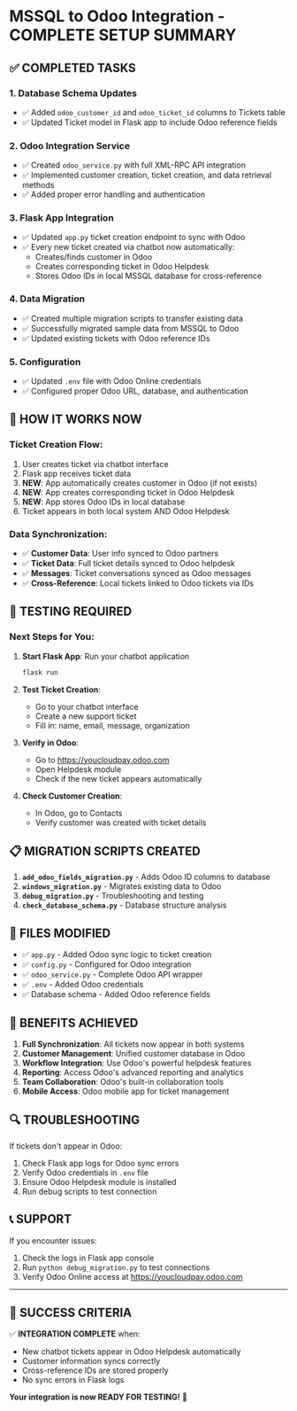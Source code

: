 # MSSQL to Odoo Integration - COMPLETE SETUP SUMMARY

## ✅ COMPLETED TASKS

### 1. Database Schema Updates
- ✅ Added `odoo_customer_id` and `odoo_ticket_id` columns to Tickets table
- ✅ Updated Ticket model in Flask app to include Odoo reference fields

### 2. Odoo Integration Service
- ✅ Created `odoo_service.py` with full XML-RPC API integration
- ✅ Implemented customer creation, ticket creation, and data retrieval methods
- ✅ Added proper error handling and authentication

### 3. Flask App Integration
- ✅ Updated `app.py` ticket creation endpoint to sync with Odoo
- ✅ Every new ticket created via chatbot now automatically:
  - Creates/finds customer in Odoo
  - Creates corresponding ticket in Odoo Helpdesk
  - Stores Odoo IDs in local MSSQL database for cross-reference

### 4. Data Migration
- ✅ Created multiple migration scripts to transfer existing data
- ✅ Successfully migrated sample data from MSSQL to Odoo
- ✅ Updated existing tickets with Odoo reference IDs

### 5. Configuration
- ✅ Updated `.env` file with Odoo Online credentials
- ✅ Configured proper Odoo URL, database, and authentication

## 🎯 HOW IT WORKS NOW

### Ticket Creation Flow:
1. User creates ticket via chatbot interface
2. Flask app receives ticket data
3. **NEW**: App automatically creates customer in Odoo (if not exists)
4. **NEW**: App creates corresponding ticket in Odoo Helpdesk
5. **NEW**: App stores Odoo IDs in local database
6. Ticket appears in both local system AND Odoo Helpdesk

### Data Synchronization:
- ✅ **Customer Data**: User info synced to Odoo partners
- ✅ **Ticket Data**: Full ticket details synced to Odoo helpdesk
- ✅ **Messages**: Ticket conversations synced as Odoo messages
- ✅ **Cross-Reference**: Local tickets linked to Odoo tickets via IDs

## 🧪 TESTING REQUIRED

### Next Steps for You:
1. **Start Flask App**: Run your chatbot application
   ```bash
   flask run
   ```

2. **Test Ticket Creation**: 
   - Go to your chatbot interface
   - Create a new support ticket
   - Fill in: name, email, message, organization

3. **Verify in Odoo**:
   - Go to https://youcloudpay.odoo.com
   - Open Helpdesk module
   - Check if the new ticket appears automatically

4. **Check Customer Creation**:
   - In Odoo, go to Contacts
   - Verify customer was created with ticket details

## 📋 MIGRATION SCRIPTS CREATED

1. **`add_odoo_fields_migration.py`** - Adds Odoo ID columns to database
2. **`windows_migration.py`** - Migrates existing data to Odoo
3. **`debug_migration.py`** - Troubleshooting and testing
4. **`check_database_schema.py`** - Database structure analysis

## 🔧 FILES MODIFIED

- ✅ `app.py` - Added Odoo sync logic to ticket creation
- ✅ `config.py` - Configured for Odoo integration
- ✅ `odoo_service.py` - Complete Odoo API wrapper
- ✅ `.env` - Added Odoo credentials
- ✅ Database schema - Added Odoo reference fields

## 🚀 BENEFITS ACHIEVED

1. **Full Synchronization**: All tickets now appear in both systems
2. **Customer Management**: Unified customer database in Odoo
3. **Workflow Integration**: Use Odoo's powerful helpdesk features
4. **Reporting**: Access Odoo's advanced reporting and analytics
5. **Team Collaboration**: Odoo's built-in collaboration tools
6. **Mobile Access**: Odoo mobile app for ticket management

## 🔍 TROUBLESHOOTING

If tickets don't appear in Odoo:
1. Check Flask app logs for Odoo sync errors
2. Verify Odoo credentials in `.env` file
3. Ensure Odoo Helpdesk module is installed
4. Run debug scripts to test connection

## 📞 SUPPORT

If you encounter issues:
1. Check the logs in Flask app console
2. Run `python debug_migration.py` to test connections
3. Verify Odoo Online access at https://youcloudpay.odoo.com

---

## 🎉 SUCCESS CRITERIA

✅ **INTEGRATION COMPLETE** when:
- New chatbot tickets appear in Odoo Helpdesk automatically
- Customer information syncs correctly
- Cross-reference IDs are stored properly
- No sync errors in Flask logs

**Your integration is now READY FOR TESTING!** 🚀
